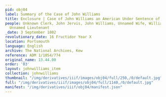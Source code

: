 ```yaml
---
pid: obj04
label: Summary of the Case of John Williams
title: Enclosure | Case of John Williams an American Under Sentence of Death at Portsmouth
people: Unknown Clerk, John Jervis, John Williams, Unnamed Wife, William Allen Proby,
  Unnamed Lieutenant
_date: 3 September 1802
revolutionary_date: 16 Fructidor Year X
location: Portsmouth
language: English
archive: The National Archives, Kew
reference: ADM 1/1054/774
original_name: 13.44.00
order: '03'
layout: johnwilliams_item
collection: johnwilliams
thumbnail: "/img/derivatives/iiif/images/obj04/full/250,/0/default.jpg"
full: "/img/derivatives/iiif/images/obj04/full/1140,/0/default.jpg"
manifest: "/img/derivatives/iiif/obj04/manifest.json"
---
```

